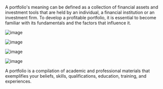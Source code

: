A portfolio's meaning can be defined as a collection of financial assets and investment tools that are held by an individual, a financial institution or an investment firm. To develop a profitable portfolio, it is essential to become familiar with its fundamentals and the factors that influence it.

![image](https://github.com/Chandra-9271/A-Simple-Portfolio/assets/108571954/db17c651-d010-4335-bac1-4f4330d0b919)

![image](https://github.com/Chandra-9271/A-Simple-Portfolio/assets/108571954/9d1998a6-d9b2-4091-9083-3de01342a0c9)

![image](https://github.com/Chandra-9271/A-Simple-Portfolio/assets/108571954/303898e8-89d4-41c5-880a-f18415b5fc4a)

![image](https://github.com/Chandra-9271/A-Simple-Portfolio/assets/108571954/57d6561a-3370-43aa-a897-8de9de160ed4)

A portfolio is a compilation of academic and professional materials that exemplifies your beliefs, skills, qualifications, education, training, and experiences.



